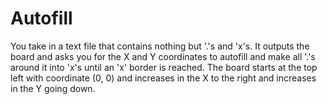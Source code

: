 # Autofill
You take in a text file that contains nothing but '.'s and 'x's.  It outputs the board and asks you for the X and Y coordinates to autofill and make all '.'s around it into 'x's until an 'x' border is reached.  The board starts at the top left with coordinate (0, 0) and increases in the X to the right and increases in the Y going down.
